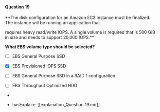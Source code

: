 #### Question  19

**The disk configuration for an Amazon EC2 instance must be finalized. The instance will be running an application that

requires heavy read/write IOPS. A single volume is required that is 500 GiB in size and needs to support 20,000 IOPS.**

**What EBS volume type should be selected?**

- [ ] EBS General Purpose SSD

- [x] EBS Provisioned IOPS SSD

- [ ] EBS General Purpose SSD in a RAID 1 configuration

- [ ] EBS Throughput Optimized HDD

*

- hasExplain:: [[explanation_Question  19.md]]
